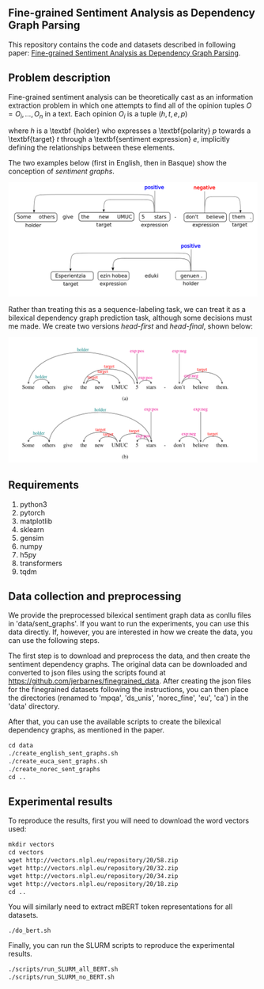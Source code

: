 ## Fine-grained Sentiment Analysis as Dependency Graph Parsing

This repository contains the code and datasets described in following paper: [Fine-grained Sentiment Analysis as Dependency Graph Parsing]().

## Problem description

Fine-grained sentiment analysis can be theoretically cast as an information extraction problem in which one attempts to find all of the opinion tuples $O = O_i,\ldots,O_n$ in a text. Each opinion $O_i$ is a tuple $(h, t, e, p)$

where $h$ is a \textbf {holder} who expresses a \textbf{polarity} $p$ towards a \textbf{target} $t$ through a \textbf{sentiment expression} $e$, implicitly defining the relationships between these elements.

The two examples below (first in English, then in Basque) show the conception of *sentiment graphs*.

![multilingual example](./figures/multi_sent_graph.png)

Rather than treating this as a sequence-labeling task, we can treat it as a bilexical dependency graph prediction task, although some decisions must me made. We create two versions *head-first* and *head-final*, shown below:

![bilexical](./figures/bilexical.png)



## Requirements

1. python3
2. pytorch
3. matplotlib
4. sklearn
5. gensim
6. numpy
7. h5py
8. transformers
9. tqdm


## Data collection and preprocessing

We provide the preprocessed bilexical sentiment graph data as conllu files in 'data/sent_graphs'. If you want to run the experiments, you can use this data directly. If, however, you are interested in how we create the data, you can use the following steps.

The first step is to download and preprocess the data, and then create the sentiment dependency graphs. The original data can be downloaded and converted to json files using the scripts found at https://github.com/jerbarnes/finegrained_data. After creating the json files for the finegrained datasets following the instructions, you can then place the directories (renamed to 'mpqa', 'ds_unis', 'norec_fine', 'eu', 'ca') in the 'data' directory.

After that, you can use the available scripts to create the bilexical dependency graphs, as mentioned in the paper.

```
cd data
./create_english_sent_graphs.sh
./create_euca_sent_graphs.sh
./create_norec_sent_graphs
cd ..
```



## Experimental results

To reproduce the results, first you will need to download the word vectors used:

```
mkdir vectors
cd vectors
wget http://vectors.nlpl.eu/repository/20/58.zip
wget http://vectors.nlpl.eu/repository/20/32.zip
wget http://vectors.nlpl.eu/repository/20/34.zip
wget http://vectors.nlpl.eu/repository/20/18.zip
cd ..
```

You will similarly need to extract mBERT token representations for all datasets.
```
./do_bert.sh
```

Finally, you can run the SLURM scripts to reproduce the experimental results.

```
./scripts/run_SLURM_all_BERT.sh
./scripts/run_SLURM_no_BERT.sh
```

